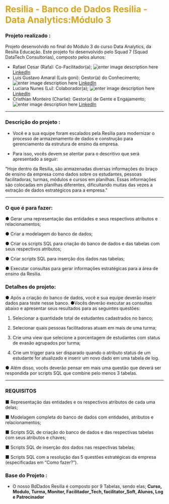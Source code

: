# <font color="#DAA520">Resilia - Banco de Dados Resilia - Data Analytics:Módulo 3</font>

### Projeto realizado :

Projeto desenvolvido no final do Módulo 3 do curso Data Analytics, da Resilia Educação. Este projeto foi desenvolvido pelo Squad 7 (Squad DataTech Consultorias), composto pelos alunos:
    
- Rafael Cesar (Rafa): Co-Facilitador(a); ![enter image description here](https://cdn-icons-png.flaticon.com/24/3536/3536505.png) [LinkedIn](https://www.linkedin.com/in/rafael-data-analyst/)
- Luis Gustavo Amaral (Luis goni): Gestor(a) do Conhecimento; ![enter image description here](https://cdn-icons-png.flaticon.com/24/3536/3536505.png) [LinkedIn](https://www.linkedin.com/in/luisamaral2506/)
- Luciana Nunes (Lu): Colaborador(a); ![enter image description here](https://cdn-icons-png.flaticon.com/24/3536/3536505.png) [LinkedIn](https://www.linkedin.com/in/luhonunes/)
- Cristhian Monteiro (Charlie): Gestor(a) de Gente e Engajamento;  ![enter image description here](https://cdn-icons-png.flaticon.com/24/3536/3536505.png) [LinkedIn](https://www.linkedin.com/in/cristhian-monteiro/)
---
### Descrição do projeto :
- Você e a sua equipe foram escalados pela Resilia para modernizar o processo
de armazenamento de dados e construção para gerenciamento da estrutura
de ensino da empresa.

- Para isso, vocês devem se atentar para o descritivo que será apresentado a
seguir:
    
"Hoje dentro da Resilia, são armazenadas diversas informações do braço de ensino da empresa como dados sobre os estudantes, pessoas facilitadoras,
turmas, módulos e cursos em planilhas. Essas informações são colocadas
em planilhas diferentes, dificultando muitas das vezes a extração de dados
estratégicos para a empresa."

---

### O que é para fazer:
● Gerar uma representação das entidades e seus respectivos atributos e relacionamentos;

● Criar a modelagem do banco de dados;

● Criar os scripts SQL para criação do banco de dados e das tabelas com seus respectivos atributos;

● Criar scripts SQL para inserção dos dados nas tabelas;

● Executar consultas para gerar informações estratégicas para a área de ensino da Resilia.

### Detalhes do projeto:
 ● Após a criação do banco de dados, você e sua equipe deverão inserir dados para teste nesse banco.
  ●Vocês deverão executar as consultas abaixo e apresentar seus resultados para as seguintes questões:

1. Selecionar a quantidade total de estudantes cadastrados no banco;

2. Selecionar quais pessoas facilitadoras atuam em mais de uma turma;

3. Crie uma view que selecione a porcentagem de estudantes com status de evasão agrupados por turma;

4. Crie um trigger para ser disparado quando o atributo status de um estudante for atualizado e inserir um novo dado em uma tabela de log.
 
 ● Além disso, vocês deverão pensar em mais uma questão que deverá ser respondida por scripts SQL que combine pelo menos 3 tabelas.

---
### REQUISITOS  
 ■ Representação das entidades e os respectivos atributos de cada uma delas;

 ■ Modelagem completa do banco de dados com entidades, atributos e relacionamentos;

 ■ Scripts SQL de criação do banco de dados e das respectivas tabelas com seus atributos e chaves;

 ■ Scripts SQL de inserção dos dados nas respectivas tabelas;

 ■ Scripts SQL com a resolução das 5 questões estratégicas da empresa (especificadas em “Como fazer?”).

 ### Base do Projeto :
 - O nosso BdDados Resilia é composto por 9 Tabelas, sendo elas; 
 **Curso, Modulo, Turma, Monitor, Facilitador_Tech, facilitator_Soft, Alunos, Log e Patrocinador** 



